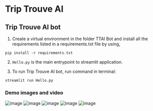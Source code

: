 # Trip Trouve AI

## Trip Trouve AI bot

1. Create a virtual environment in the folder TTAI Bot and install all the requirements listed in a requirements.txt file by using,

```
pip install -r requirements.txt
```

2. `Hello.py` is the main entrypoint to streamlit application.

3. To run Trip Trouve AI bot, run command in terminal:

```
streamlit run Hello.py

```
### Demo images and video
![image](https://github.com/harshita-bfly/Trip_Trouve_AI/assets/100403649/2b3cb92d-7b21-45ff-afc1-d481c5f40ca0)
![image](https://github.com/harshita-bfly/Trip_Trouve_AI/assets/100403649/897feefa-77f8-411c-87ab-921f2e23da4b)
![image](https://github.com/harshita-bfly/Trip_Trouve_AI/assets/100403649/bb72bf7f-6692-4ac3-9658-b1a9c43e80d9)
![image](https://github.com/harshita-bfly/Trip_Trouve_AI/assets/100403649/401bffa8-61ee-47a2-8564-b24a285aa25f)
![image](https://github.com/harshita-bfly/Trip_Trouve_AI/assets/100403649/64d1ed98-bd86-4cce-97ce-262deb4fd546)















